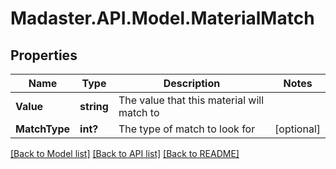 # Madaster.API.Model.MaterialMatch
## Properties

Name | Type | Description | Notes
------------ | ------------- | ------------- | -------------
**Value** | **string** | The value that this material will match to | 
**MatchType** | **int?** | The type of match to look for | [optional] 

[[Back to Model list]](../README.md#documentation-for-models) [[Back to API list]](../README.md#documentation-for-api-endpoints) [[Back to README]](../README.md)


